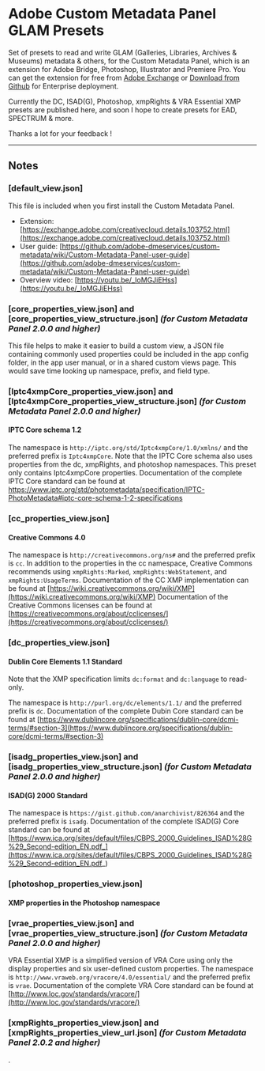 # Adobe Custom Metadata Panel GLAM Presets

Set of presets to read and write GLAM (Galleries, Libraries, Archives & Museums) metadata & others, for the Custom Metadata Panel, which is an extension for Adobe Bridge, Photoshop, Illustrator and Premiere Pro. You can get the extension for free from [Adobe Exchange](https://exchange.adobe.com/creativecloud.details.103752.html) or [Download from Github](https://github.com/adobe-dmeservices/custom-metadata) for Enterprise deployment. 


Currently the DC, ISAD(G), Photoshop, xmpRights & VRA Essential XMP presets are published here, and soon I hope to create presets for EAD, SPECTRUM & more.

Thanks a lot for your feedback !

---

## Notes


### **[default_view.json]**

This file is included when you first install the Custom Metadata Panel.

* Extension: [https://exchange.adobe.com/creativecloud.details.103752.html](https://exchange.adobe.com/creativecloud.details.103752.html)
* User guide: [https://github.com/adobe-dmeservices/custom-metadata/wiki/Custom-Metadata-Panel-user-guide](https://github.com/adobe-dmeservices/custom-metadata/wiki/Custom-Metadata-Panel-user-guide)
* Overview video: [https://youtu.be/_IoMGJiEHss](https://youtu.be/_IoMGJiEHss)

### **[core_properties_view.json]** and **[core_properties_view_structure.json]** _(for Custom Metadata Panel 2.0.0 and higher)_
This file helps to make it easier to build a custom view, a JSON file containing commonly used properties could be included in the app config folder, in the app user manual, or in a shared custom views page. This would save time looking up namespace, prefix, and field type.


### **[Iptc4xmpCore_properties_view.json]** and **[Iptc4xmpCore_properties_view_structure.json]** _(for Custom Metadata Panel 2.0.0 and higher)_
#### IPTC Core schema 1.2

The namespace is ``http://iptc.org/std/Iptc4xmpCore/1.0/xmlns/`` and the preferred prefix is ``Iptc4xmpCore``.
Note that the IPTC Core schema also uses properties from the dc, xmpRights, and photoshop namespaces. This preset only contains Iptc4xmpCore properties.
Documentation of the complete IPTC Core standard can be found at https://www.iptc.org/std/photometadata/specification/IPTC-PhotoMetadata#iptc-core-schema-1-2-specifications

### **[cc_properties_view.json]**
#### Creative Commons 4.0

The namespace is ``http://creativecommons.org/ns#`` and the preferred prefix is ``cc``. In addition to the properties in the cc namespace, Creative Commons recommends using ``xmpRights:Marked``, ``xmpRights:WebStatement``, and ``xmpRights:UsageTerms``. Documentation of the CC XMP implementation can be found at [https://wiki.creativecommons.org/wiki/XMP](https://wiki.creativecommons.org/wiki/XMP) Documentation of the Creative Commons licenses can be found at [https://creativecommons.org/about/cclicenses/](https://creativecommons.org/about/cclicenses/)

### **[dc_properties_view.json]**
#### Dublin Core Elements 1.1 Standard

Note that the XMP specification limits ``dc:format`` and ``dc:language`` to read-only.

The namespace is ``http://purl.org/dc/elements/1.1/`` and the preferred prefix is ``dc``.
Documentation of the complete Dubin Core standard can be found at [https://www.dublincore.org/specifications/dublin-core/dcmi-terms/#section-3](https://www.dublincore.org/specifications/dublin-core/dcmi-terms/#section-3)

### **[isadg_properties_view.json]** and **[isadg_properties_view_structure.json]** _(for Custom Metadata Panel 2.0.0 and higher)_
#### ISAD(G) 2000 Standard

The namespace is ``https://gist.github.com/anarchivist/826364`` and the preferred prefix is ``isadg``.
Documentation of the complete ISAD(G) Core standard can be found at [https://www.ica.org/sites/default/files/CBPS_2000_Guidelines_ISAD%28G%29_Second-edition_EN.pdf_](https://www.ica.org/sites/default/files/CBPS_2000_Guidelines_ISAD%28G%29_Second-edition_EN.pdf_)

### **[photoshop_properties_view.json]**
#### XMP properties in the Photoshop namespace

### **[vrae_properties_view.json]** and **[vrae_properties_view_structure.json]** _(for Custom Metadata Panel 2.0.0 and higher)_
VRA Essential XMP is a simplified version of VRA Core using only the display properties and six user-defined custom properties. 
The namespace is ``http://www.vraweb.org/vracore/4.0/essential/`` and the preferred prefix is ``vrae``.
Documentation of the complete VRA Core standard can be found at [http://www.loc.gov/standards/vracore/](http://www.loc.gov/standards/vracore/)

### **[xmpRights_properties_view.json]** and **[xmpRights_properties_view_url.json]** _(for Custom Metadata Panel 2.0.2 and higher)_
.
